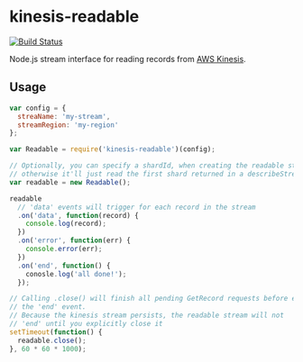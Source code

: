 # kinesis-readable

[![Build Status](https://travis-ci.org/rclark/kinesis-readable.svg?branch=master)](https://travis-ci.org/rclark/kinesis-readable)

Node.js stream interface for reading records from [AWS Kinesis](http://aws.amazon.com/kinesis/).

## Usage

```js
var config = {
  streaName: 'my-stream',
  streamRegion: 'my-region'
};

var Readable = require('kinesis-readable')(config);

// Optionally, you can specify a shardId, when creating the readable stream,
// otherwise it'll just read the first shard returned in a describeStream request
var readable = new Readable();

readable
  // 'data' events will trigger for each record in the stream
  .on('data', function(record) {
    console.log(record);
  })
  .on('error', function(err) {
    console.error(err);
  })
  .on('end', function() {
    conosle.log('all done!');
  });

// Calling .close() will finish all pending GetRecord requests before emitting
// the 'end' event.
// Because the kinesis stream persists, the readable stream will not
// 'end' until you explicitly close it
setTimeout(function() {
  readable.close();
}, 60 * 60 * 1000);
```
